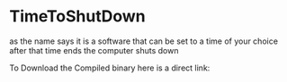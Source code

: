 # TimeToShutDown
as the name says it is a software that can be set to a time of your choice after that time ends the computer shuts down

To Download the Compiled binary here is a direct link: <a href="https://github.com/yas19sin/TimeToShutDown/raw/master/TimeToShutDown/TimeToShutDown/bin/Release/TimeToShutDown.exe" download="TimeToShutDown">
